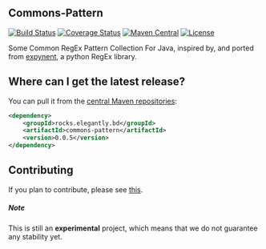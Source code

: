 ## Commons-Pattern
[![Build Status](https://travis-ci.org/shibli049/commons-pattern.svg?branch=master)](https://travis-ci.org/shibli049/commons-pattern)
[![Coverage Status](https://coveralls.io/repos/github/shibli049/commons-pattern/badge.svg?branch=master)](https://coveralls.io/github/shibli049/commons-pattern?branch=master)
[![Maven Central](https://maven-badges.herokuapp.com/maven-central/rocks.elegantly.bd/commons-pattern/badge.svg)](https://maven-badges.herokuapp.com/maven-central/rocks.elegantly.bd/commons-pattern)
[![License](https://img.shields.io/badge/license-gplv3-blue.svg)](https://www.gnu.org/licenses/gpl-3.0-standalone.html)

Some Common RegEx Pattern Collection For Java, inspired by, and ported from [expynent][1], a python RegEx library.


Where can I get the latest release?
-----------------------------------

You can pull it from the [central Maven repositories](https://maven-badges.herokuapp.com/maven-central/rocks.elegantly.bd/commons-pattern):

```xml
<dependency>
    <groupId>rocks.elegantly.bd</groupId>
    <artifactId>commons-pattern</artifactId>
    <version>0.0.5</version>
</dependency>
```

Contributing
------------

If you plan to contribute, please see [this](CONTRIBUTING.md).



##### Note
This is still an **experimental** project, which means that we do not guarantee any stability yet.

[1]: https://github.com/lk-geimfari/expynent
